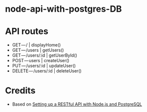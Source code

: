 # node-api-with-postgres-DB

# API routes
- GET — / | displayHome()
- GET — /users | getUsers()
- GET — /users/:id | getUserById()
- POST — users | createUser()
- PUT — /users/:id | updateUser()
- DELETE — /users/:id | deleteUser()

# Credits 
- Based on [Setting up a RESTful API with Node.js and PostgreSQL](https://blog.logrocket.com/setting-up-a-restful-api-with-node-js-and-postgresql-d96d6fc892d8)